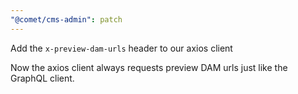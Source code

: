 ```yaml
---
"@comet/cms-admin": patch
---
```


Add the `x-preview-dam-urls` header to our axios client

Now the axios client always requests preview DAM urls just like the GraphQL client.
